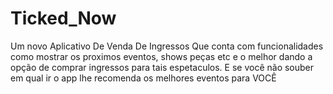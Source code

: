 # Ticked_Now
Um novo Aplicativo De Venda De Ingressos
Que conta com funcionalidades como mostrar os proximos eventos, shows peças etc
e o melhor dando a opção de comprar ingressos para tais espetaculos. E se você não souber em qual ir o app lhe recomenda os melhores eventos para VOCÊ 
